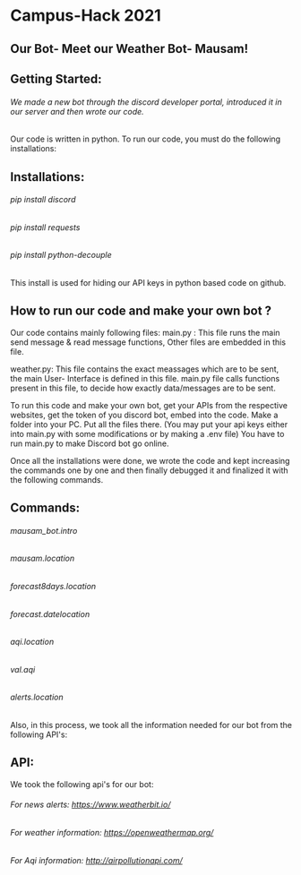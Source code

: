 # Campus-Hack 2021
## Our Bot- Meet our Weather Bot- Mausam!

## Getting Started:
###### We made a new bot through the discord developer portal, introduced it in our server and then wrote our code.

Our code is written in python.
To run our code, you must do the following installations:
## Installations:
######  pip install discord
######  pip install requests


######  pip install python-decouple
This install is used for hiding our API keys in python based code on github.

## How to run our code and make your own bot ?

Our code contains mainly following files:
main.py : This file runs the main send message & read message functions, Other files are embedded in this file. 

weather.py: This file contains the exact meassages which are to be sent, the main User- Interface is defined in this file. main.py file calls functions present in this file, to decide how exactly data/messages are to be sent.

To run this code and make your own bot, get your APIs from the respective websites, get the token of you discord bot, embed into the code.
Make a folder into your PC. Put all the files there. (You may put your api keys either into main.py with some modifications or by making a .env file) You have to run main.py to make Discord bot go online.


Once all the installations were done, we wrote the code and kept increasing the commands one by one and then finally debugged it and finalized it with the following commands.

## Commands:
######  mausam_bot.intro
######  mausam.location
######  forecast8days.location
######  forecast.datelocation
######  aqi.location 
######  val.aqi
######  alerts.location

Also, in this process, we took all the information needed for our bot from the following API's:

## API:
We took the following api's for our bot:
###### For news alerts: https://www.weatherbit.io/
###### For weather information: https://openweathermap.org/
###### For Aqi information: http://airpollutionapi.com/

